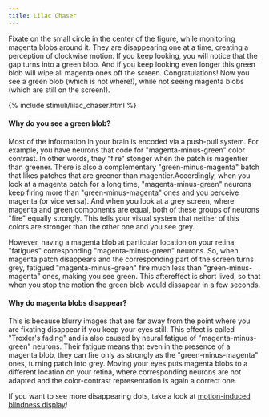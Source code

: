 ```yaml
---
title: Lilac Chaser
---
```


Fixate on the small circle in the center of the figure, while monitoring magenta blobs around it. They are disappearing one at a time, creating a perception of clockwise motion. If you keep looking, you will notice that the gap turns into a green blob. And if you keep looking even longer this green blob will wipe all magenta ones off the screen. Congratulations! Now you see a green blob (which is not where!), while not seeing magenta blobs (which are still on the screen!).

{% include stimuli/lilac_chaser.html %}

#### Why do you see a green blob?
Most of the information in your brain is encoded via a push-pull system. For example, you have neurons that code for "magenta-minus-green" color contrast. In other words, they "fire" stonger when the patch is magentier than greener. There is also a complementary "green-minus-magenta" batch that likes patches that are greener than magentier.Accordingly, when you look at a magenta patch for a long time, "magenta-minus-green" neurons keep firing more than "green-minus-magenta" ones and you perceive magenta (or vice versa). And when you look at a grey screen, where magenta and green components are equal, both of these groups of neurons "fire" equally strongly. This tells your visual system that neither of this colors are stronger than the other one and you see grey.

However, having a magenta blob at particular location on your retina, "fatigues" corresponding "magenta-minus-green" neurons.
So, when magenta patch disappears and the corresponding part of the screen turns grey, fatigued "magenta-minus-green" fire much less than "green-minus-magenta" ones, making you see green.
This aftereffect is short lived, so that when you stop the motion the green blob would dissapear in a few seconds.

#### Why do magenta blobs disappear?
This is because blurry images that are far away from the point where you are fixating disappear if you keep your eyes still. 
This effect is called "Troxler's fading" and is also caused by neural fatigue of "magenta-minus-green" neurons. 
Their fatigue means that even in the presence of a magenta blob, they can fire only as strongly as the "green-minus-magenta" ones, turning patch into grey. 
Moving your eyes puts magenta blobs to a different location on your retina, where corresponding neurons are not adapted and the color-contrast representation is again a correct one.

If you want to see more disappearing dots, take a look at <a href='MIB'>motion-induced blindness display</a>!
